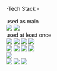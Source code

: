
-Tech Stack -<br/><br/>
used as main <br/>
![](http://img.shields.io/badge/UnrealEngine-0E1128?style=falt-square&logo=UnrealEngine&logoColor=white)
![](https://img.shields.io/badge/C++-00599C.svg?style=flat&logo=c%2B%2B)
<br/>
used at least once<br/>
![](http://img.shields.io/badge/C-A8B9CC?style=falt-square&logo=C&logoColor=white)
![](http://img.shields.io/badge/CSharp-239120?style=falt-square&logo=CSharp&logoColor=white)
![](http://img.shields.io/badge/Unity-FFFFFF?style=falt-square&logo=Unity&logoColor=white)
![](http://img.shields.io/badge/Blender-F5792A?style=falt-square&logo=Blender&logoColor=white)
<br/>
![](http://img.shields.io/badge/HTML5-E34F26?style=falt-square&logo=HTML5&logoColor=white)
![](http://img.shields.io/badge/CSS3-1572B6?style=falt-square&logo=CSS3&logoColor=white)
![](http://img.shields.io/badge/JavaScript-F7DF1E?style=falt-square&logo=JavaScript&logoColor=white)
![](http://img.shields.io/badge/jQuery-0769AD?style=falt-square&logo=jQuery&logoColor=white)
</br>
![](http://img.shields.io/badge/AndroidStudio-3DDC84?style=falt-square&logo=AndroidStudio&logoColor=white)
</br>
![](http://img.shields.io/badge/SQLite-#003B57?style=falt-square&logo=SQLite&logoColor=white)
![](http://img.shields.io/badge/MySQL-4479A1?style=falt-square&logo=MySQL&logoColor=white)
![](http://img.shields.io/badge/MongoDB-47A248?style=falt-square&logo=MongoDB&logoColor=white)

